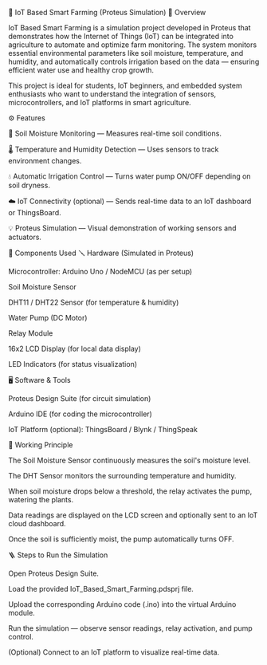 🌱 IoT Based Smart Farming (Proteus Simulation)
📘 Overview

IoT Based Smart Farming is a simulation project developed in Proteus that demonstrates how the Internet of Things (IoT) can be integrated into agriculture to automate and optimize farm monitoring.
The system monitors essential environmental parameters like soil moisture, temperature, and humidity, and automatically controls irrigation based on the data — ensuring efficient water use and healthy crop growth.

This project is ideal for students, IoT beginners, and embedded system enthusiasts who want to understand the integration of sensors, microcontrollers, and IoT platforms in smart agriculture.

⚙️ Features

🌾 Soil Moisture Monitoring — Measures real-time soil conditions.

🌡 Temperature and Humidity Detection — Uses sensors to track environment changes.

💧 Automatic Irrigation Control — Turns water pump ON/OFF depending on soil dryness.

☁️ IoT Connectivity (optional) — Sends real-time data to an IoT dashboard or ThingsBoard.

💡 Proteus Simulation — Visual demonstration of working sensors and actuators.

🧠 Components Used
🪛 Hardware (Simulated in Proteus)

Microcontroller: Arduino Uno / NodeMCU (as per setup)

Soil Moisture Sensor

DHT11 / DHT22 Sensor (for temperature & humidity)

Water Pump (DC Motor)

Relay Module

16x2 LCD Display (for local data display)

LED Indicators (for status visualization)

🖥 Software & Tools

Proteus Design Suite (for circuit simulation)

Arduino IDE (for coding the microcontroller)

IoT Platform (optional): ThingsBoard / Blynk / ThingSpeak

🧩 Working Principle

The Soil Moisture Sensor continuously measures the soil's moisture level.

The DHT Sensor monitors the surrounding temperature and humidity.

When soil moisture drops below a threshold, the relay activates the pump, watering the plants.

Data readings are displayed on the LCD screen and optionally sent to an IoT cloud dashboard.

Once the soil is sufficiently moist, the pump automatically turns OFF.

🪜 Steps to Run the Simulation

Open Proteus Design Suite.

Load the provided IoT_Based_Smart_Farming.pdsprj file.

Upload the corresponding Arduino code (.ino) into the virtual Arduino module.

Run the simulation — observe sensor readings, relay activation, and pump control.

(Optional) Connect to an IoT platform to visualize real-time data.
